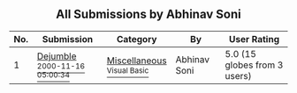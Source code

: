 ﻿<div align="center">

## All Submissions by Abhinav Soni

</div>

No.  | Submission | Category | By   | User Rating
---- | ---------- | -------- | ---- | -----------
1 | [Dejumble<br /><sup>2000-11-16 05:00:34</sup>](https://github.com/Planet-Source-Code/abhinav-soni-dejumble__1-63889) | [Miscellaneous<br /><sup>Visual Basic</sup>](../ByCategory/miscellaneous__1-1.md) | Abhinav Soni | 5.0 (15 globes from 3 users)
